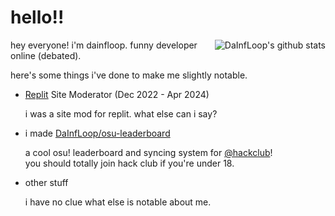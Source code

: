 # hello!!
<a href="https://github.com/anuraghazra/github-readme-stats"><img align="right" src="https://github-readme-stats.vercel.app/api?username=dainfloop&show_icons=true&include_all_commits=true&theme=buefy&hide_border=true" alt="DaInfLoop's github stats" /></a> 
hey everyone! i'm dainfloop. funny developer online (debated).

here's some things i've done to make me slightly notable.

- [Replit](https://github.com/replit) Site Moderator (Dec 2022 - Apr 2024)
  
  i was a site mod for replit. what else can i say?

- i made [DaInfLoop/osu-leaderboard](https://github.com/DaInfLoop/osu-leaderboard)
  
  a cool osu! leaderboard and syncing system for [@hackclub](https://github.com/hackclub)!  
  you should totally join hack club if you're under 18.

- other stuff

  i have no clue what else is notable about me.

